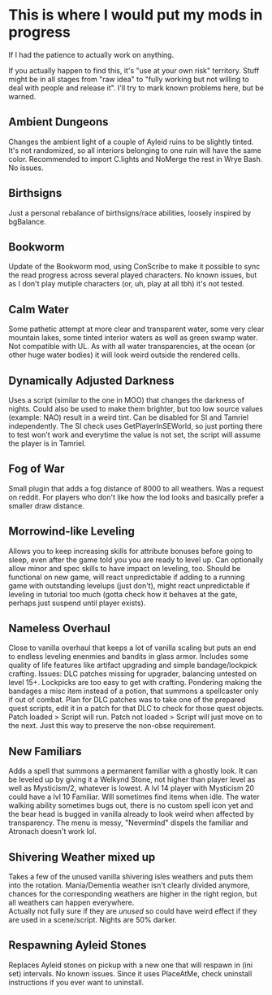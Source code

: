# This is where I would put my mods in progress

If I had the patience to actually work on anything.    

If you actually happen to find this, it's "use at your own risk" territory. Stuff might be in all stages from "raw idea" to "fully working but not willing to deal with people and release it". I'll try to mark known problems here, but be warned. 


## Ambient Dungeons

Changes the ambient light of a couple of Ayleid ruins to be slightly tinted. It's not randomized, so all interiors belonging to one ruin will have the same color. Recommended to import C.lights and NoMerge the rest in Wrye Bash. No issues. 


## Birthsigns

Just a personal rebalance of birthsigns/race abilities, loosely inspired by bgBalance. 


## Bookworm

Update of the Bookworm mod, using ConScribe to make it possible to sync the read progress across several played characters. No known issues, but as I don't play mutiple characters (or, uh, play at all tbh) it's not tested. 


## Calm Water

Some pathetic attempt at more clear and transparent water, some very clear mountain lakes, some tinted interior waters as well as green swamp water. Not compatible with UL. As with all water transparencies, at the ocean (or other huge water bodies) it will look weird outside the rendered cells. 


## Dynamically Adjusted Darkness

Uses a script (similar to the one in MOO) that changes the darkness of nights. Could also be used to make them brighter, but too low source values (example: NAO) result in a weird tint. 
Can be disabled for SI and Tamriel independently. The SI check uses GetPlayerInSEWorld, so just porting there to test won't work and everytime the value is not set, the script will assume the player is in Tamriel. 


## Fog of War

Small plugin that adds a fog distance of 8000 to all weathers. 
Was a request on reddit. For players who don't like how the lod looks and basically prefer a smaller draw distance. 


## Morrowind-like Leveling

Allows you to keep increasing skills for attribute bonuses before going to sleep, even after the game told you you are ready to level up. Can optionally allow minor and spec skills to have impact on leveling, too. Should be functional on new game, will react unpredictable if adding to a running game with outstanding levelups (just don't), might react unpredictable if leveling in tutorial too much (gotta check how it behaves at the gate, perhaps just suspend until player exists). 


## Nameless Overhaul

Close to vanilla overhaul that keeps a lot of vanilla scaling but puts an end to endless leveling enenmies and bandits in glass armor. Includes some quality of life features like artifact upgrading and simple bandage/lockpick crafting. 
Issues: DLC patches missing for upgrader, balancing untested on level 15+. Lockpicks are too easy to get with crafting. Pondering making the bandages a misc item instead of a potion, that summons a spellcaster only if out of combat. 
Plan for DLC patches was to take one of the prepared quest scripts, edit it in a patch for that DLC to check for those quest objects. Patch loaded > Script will run. Patch not loaded > Script will just move on to the next. Just this way to preserve the non-obse requirement.


## New Familiars

Adds a spell that summons a permanent familiar with a ghostly look. It can be leveled up by giving it a Welkynd Stone, not higher than player level as well as Mysticism/2, whatever is lowest. A lvl 14 player with Mysticism 20 could have a lvl 10 Familiar. Will sometimes find items when idle.
The water walking ability sometimes bugs out, there is no custom spell icon yet and the bear head is bugged in vanilla already to look weird when affected by transparency. The menu is messy, "Nevermind" dispels the familiar and Atronach doesn't work lol.


## Shivering Weather mixed up

Takes a few of the unused vanilla shivering isles weathers and puts them into the rotation.
Mania/Dementia weather isn't clearly divided anymore, chances for the corresponding weathers are higher in the right region, but all weathers can happen everywhere.    
Actually not fully sure if they are *unused* so could have weird effect if they are used in a scene/script. 
Nights are 50% darker.


## Respawning Ayleid Stones

Replaces Ayleid stones on pickup with a new one that will respawn in (ini set) intervals. No known issues. Since it uses PlaceAtMe, check uninstall instructions if you ever want to uninstall. 



